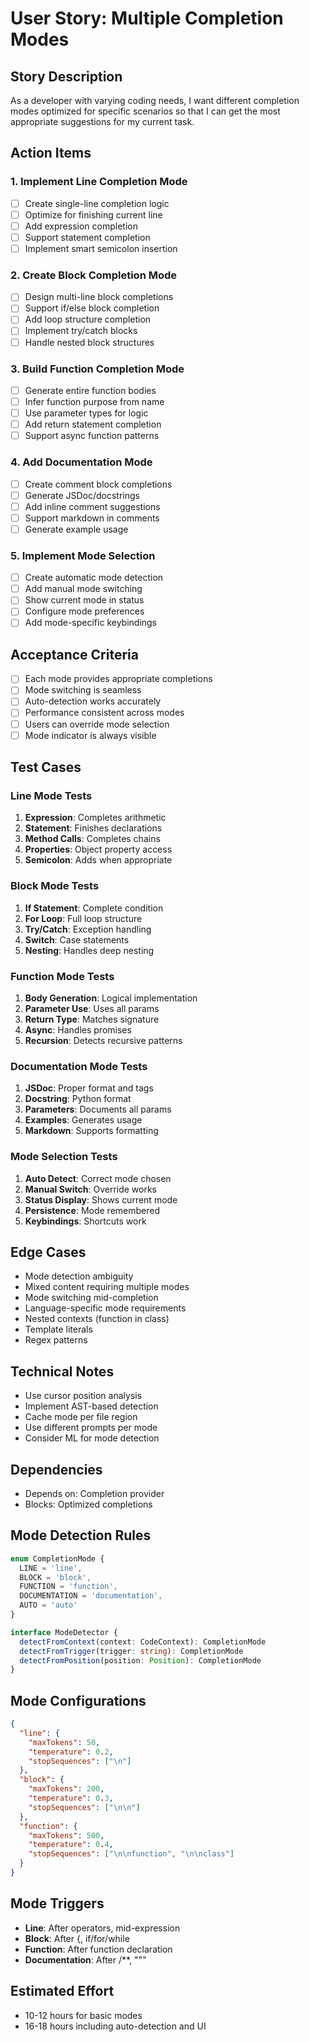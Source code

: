 # User Story: Multiple Completion Modes

## Story Description
As a developer with varying coding needs, I want different completion modes optimized for specific scenarios so that I can get the most appropriate suggestions for my current task.

## Action Items

### 1. Implement Line Completion Mode
- [ ] Create single-line completion logic
- [ ] Optimize for finishing current line
- [ ] Add expression completion
- [ ] Support statement completion
- [ ] Implement smart semicolon insertion

### 2. Create Block Completion Mode
- [ ] Design multi-line block completions
- [ ] Support if/else block completion
- [ ] Add loop structure completion
- [ ] Implement try/catch blocks
- [ ] Handle nested block structures

### 3. Build Function Completion Mode
- [ ] Generate entire function bodies
- [ ] Infer function purpose from name
- [ ] Use parameter types for logic
- [ ] Add return statement completion
- [ ] Support async function patterns

### 4. Add Documentation Mode
- [ ] Create comment block completions
- [ ] Generate JSDoc/docstrings
- [ ] Add inline comment suggestions
- [ ] Support markdown in comments
- [ ] Generate example usage

### 5. Implement Mode Selection
- [ ] Create automatic mode detection
- [ ] Add manual mode switching
- [ ] Show current mode in status
- [ ] Configure mode preferences
- [ ] Add mode-specific keybindings

## Acceptance Criteria
- [ ] Each mode provides appropriate completions
- [ ] Mode switching is seamless
- [ ] Auto-detection works accurately
- [ ] Performance consistent across modes
- [ ] Users can override mode selection
- [ ] Mode indicator is always visible

## Test Cases

### Line Mode Tests
1. **Expression**: Completes arithmetic
2. **Statement**: Finishes declarations
3. **Method Calls**: Completes chains
4. **Properties**: Object property access
5. **Semicolon**: Adds when appropriate

### Block Mode Tests
1. **If Statement**: Complete condition
2. **For Loop**: Full loop structure
3. **Try/Catch**: Exception handling
4. **Switch**: Case statements
5. **Nesting**: Handles deep nesting

### Function Mode Tests
1. **Body Generation**: Logical implementation
2. **Parameter Use**: Uses all params
3. **Return Type**: Matches signature
4. **Async**: Handles promises
5. **Recursion**: Detects recursive patterns

### Documentation Mode Tests
1. **JSDoc**: Proper format and tags
2. **Docstring**: Python format
3. **Parameters**: Documents all params
4. **Examples**: Generates usage
5. **Markdown**: Supports formatting

### Mode Selection Tests
1. **Auto Detect**: Correct mode chosen
2. **Manual Switch**: Override works
3. **Status Display**: Shows current mode
4. **Persistence**: Mode remembered
5. **Keybindings**: Shortcuts work

## Edge Cases
- Mode detection ambiguity
- Mixed content requiring multiple modes
- Mode switching mid-completion
- Language-specific mode requirements
- Nested contexts (function in class)
- Template literals
- Regex patterns

## Technical Notes
- Use cursor position analysis
- Implement AST-based detection
- Cache mode per file region
- Use different prompts per mode
- Consider ML for mode detection

## Dependencies
- Depends on: Completion provider
- Blocks: Optimized completions

## Mode Detection Rules
```typescript
enum CompletionMode {
  LINE = 'line',
  BLOCK = 'block', 
  FUNCTION = 'function',
  DOCUMENTATION = 'documentation',
  AUTO = 'auto'
}

interface ModeDetector {
  detectFromContext(context: CodeContext): CompletionMode
  detectFromTrigger(trigger: string): CompletionMode
  detectFromPosition(position: Position): CompletionMode
}
```

## Mode Configurations
```json
{
  "line": {
    "maxTokens": 50,
    "temperature": 0.2,
    "stopSequences": ["\n"]
  },
  "block": {
    "maxTokens": 200,
    "temperature": 0.3,
    "stopSequences": ["\n\n"]
  },
  "function": {
    "maxTokens": 500,
    "temperature": 0.4,
    "stopSequences": ["\n\nfunction", "\n\nclass"]
  }
}
```

## Mode Triggers
- **Line**: After operators, mid-expression
- **Block**: After {, if/for/while
- **Function**: After function declaration
- **Documentation**: After /**, """

## Estimated Effort
- 10-12 hours for basic modes
- 16-18 hours including auto-detection and UI